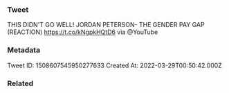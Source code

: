 ### Tweet
THIS DIDN'T GO WELL! JORDAN PETERSON- THE GENDER PAY GAP (REACTION) https://t.co/kNgpkHQtD6 via @YouTube

### Metadata
Tweet ID: 1508607545950277633
Created At: 2022-03-29T00:50:42.000Z

### Related

